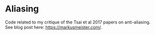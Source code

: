# Aliasing
Code related to my critique of the Tsai et al 2017 papers on anti-aliasing. See blog post here: https://markusmeister.com/.
